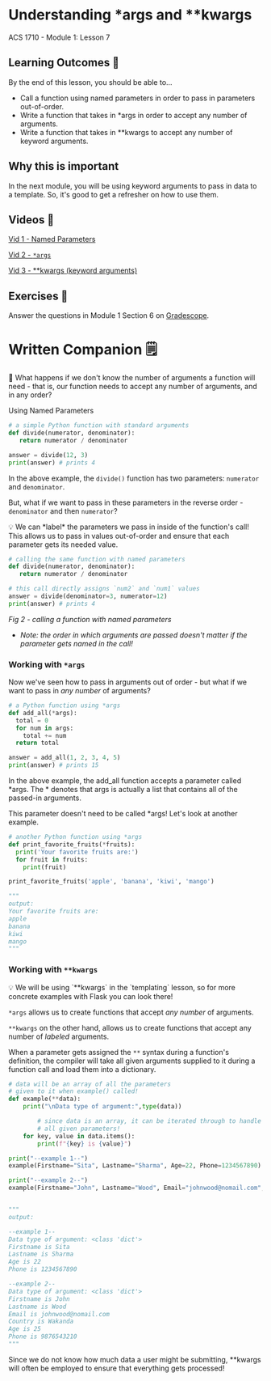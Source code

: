 # Understanding *args and **kwargs

ACS 1710 - Module 1: Lesson 7

## Learning Outcomes 💫

By the end of this lesson, you should be able to...

- Call a function using named parameters in order to pass in parameters out-of-order.
- Write a function that takes in *args in order to accept any number of arguments.
- Write a function that takes in **kwargs to accept any number of keyword arguments.

## Why this is important

In the next module, you will be using keyword arguments to pass in data to a template. So, it's good to get a refresher on how to use them.

## Videos 🎥

<!-- [Vid 1 - Named Parameters](https://file.notion.so/f/f/b55c22ee-fac0-43f5-b763-ad205bab0599/51ca59cb-45c4-4a83-8ac9-e32da1fa51f6/Named_Parameters.mov?table=block&id=08e68b0c-c45f-4be9-b0b4-ba1e6cc7d253&spaceId=b55c22ee-fac0-43f5-b763-ad205bab0599&expirationTimestamp=1728064800000&signature=fzgQsqtvN1HDvW9yAYNAis98F119zrTZHFe_wqoCO6U&downloadName=Named_Parameters.mov) -->

[Vid 1 - Named Parameters](https://youtu.be/YLIiqiMmx6Q)

<!-- [Vid 2 - `*args`](https://file.notion.so/f/f/b55c22ee-fac0-43f5-b763-ad205bab0599/5e55a965-3ebb-4c12-ab36-bd3a62b8c3ab/Star_Args.mov?table=block&id=df36497e-6b79-4ce8-884f-cffd03ac722b&spaceId=b55c22ee-fac0-43f5-b763-ad205bab0599&expirationTimestamp=1728064800000&signature=Avo-GTdQvu1v6UTS79JhRiTisgU6833SvrEMBzyPDmM&downloadName=Star_Args.mov) -->

[Vid 2 - `*args`](https://youtu.be/1E7DyY2hWmM)

<!-- [Vid 3 - **kwargs (keyword arguments)](https://file.notion.so/f/f/b55c22ee-fac0-43f5-b763-ad205bab0599/be04dd6f-be16-40fb-bb56-672860ed32a3/Keyword_Args.mov?table=block&id=e3e66292-3a35-4bcd-aa96-077f42816578&spaceId=b55c22ee-fac0-43f5-b763-ad205bab0599&expirationTimestamp=1728064800000&signature=ZG1_nW2RXqx5SQv4duMuAlHXImjLDdGT6XxXI_nzdCc&downloadName=Keyword_Args.mov) -->

[Vid 3 - **kwargs (keyword arguments)](https://youtu.be/SZTz33iOq00)

## Exercises 💪

Answer the questions in Module 1 Section 6 on [Gradescope](http://gradescope.com).

# Written Companion 🗒

<aside>
🤔 What happens if we don't know the number of arguments a function will need - that is, our function needs to accept any number of arguments, and in any order?

</aside>

Using Named Parameters

```python
# a simple Python function with standard arguments
def divide(numerator, denominator):
   return numerator / denominator

answer = divide(12, 3)
print(answer) # prints 4
```

In the above example, the `divide()` function has two parameters: `numerator` and `denominator`.

But, what if we want to pass in these parameters in the reverse order - `denominator` and then `numerator`?

<aside>
💡 We can *label* the parameters we pass in inside of the function's call! This allows us to pass in values out-of-order and ensure that each parameter gets its needed value.

</aside>

```python
# calling the same function with named parameters
def divide(numerator, denominator):
   return numerator / denominator

# this call directly assigns `num2` and `num1` values
answer = divide(denominator=3, numerator=12)
print(answer) # prints 4
```

*Fig 2 - calling a function with named parameters*

- *Note: the order in which arguments are passed doesn't matter if the parameter gets named in the call!*

### Working with `*args`

Now we've seen how to pass in arguments out of order - but what if we want to pass in *any number* of arguments?

```python
# a Python function using *args
def add_all(*args):
  total = 0
  for num in args:
    total += num
  return total

answer = add_all(1, 2, 3, 4, 5)
print(answer) # prints 15
```

In the above example, the add_all function accepts a parameter called *args. The * denotes that args is actually a list that contains all of the passed-in arguments. 

This parameter doesn't need to be called *args! Let's look at another example.

```python
# another Python function using *args
def print_favorite_fruits(*fruits):
  print('Your favorite fruits are:')
  for fruit in fruits:
    print(fruit)

print_favorite_fruits('apple', 'banana', 'kiwi', 'mango')

"""
output:
Your favorite fruits are:
apple
banana
kiwi
mango
"""
```

### Working with `**kwargs`

<aside>
💡 We will be using `**kwargs` in the `templating` lesson, so for more concrete examples with Flask you can look there!

</aside>

`*args` allows us to create functions that accept *any number* of arguments.

`**kwargs` on the other hand, allows us to create functions that accept any number of *labeled* arguments.

When a parameter gets assigned the `**` syntax during a function's definition, the compiler will take all given arguments supplied to it during a function call and load them into a dictionary.

```python
# data will be an array of all the parameters 
# given to it when example() called!
def example(**data):
    print("\nData type of argument:",type(data))

		# since data is an array, it can be iterated through to handle 
		# all given parameters!
    for key, value in data.items():
        print(f"{key} is {value}")

print("--example 1--")
example(Firstname="Sita", Lastname="Sharma", Age=22, Phone=1234567890)

print("--example 2--")
example(Firstname="John", Lastname="Wood", Email="johnwood@nomail.com", Country="Wakanda", Age=25, Phone=9876543210)


"""
output:

--example 1--
Data type of argument: <class 'dict'>
Firstname is Sita
Lastname is Sharma
Age is 22
Phone is 1234567890

--example 2--
Data type of argument: <class 'dict'>
Firstname is John
Lastname is Wood
Email is johnwood@nomail.com
Country is Wakanda
Age is 25
Phone is 9876543210
"""
```

Since we do not know how much data a user might be submitting, **kwargs will often be employed to ensure that everything gets processed!
